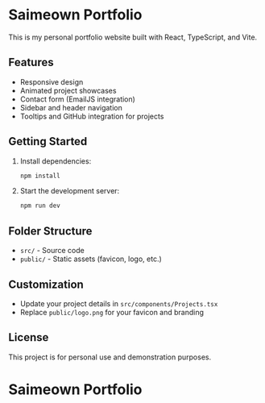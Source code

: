 # Saimeown Portfolio

This is my personal portfolio website built with React, TypeScript, and Vite.

## Features
- Responsive design
- Animated project showcases
- Contact form (EmailJS integration)
- Sidebar and header navigation
- Tooltips and GitHub integration for projects

## Getting Started
1. Install dependencies:
	```bash
	npm install
	```
2. Start the development server:
	```bash
	npm run dev
	```

## Folder Structure
- `src/` - Source code
- `public/` - Static assets (favicon, logo, etc.)

## Customization
- Update your project details in `src/components/Projects.tsx`
- Replace `public/logo.png` for your favicon and branding

## License
This project is for personal use and demonstration purposes.
# Saimeown Portfolio
